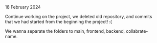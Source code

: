 18 February 2024

Continue working on the project, we deleted old repository, and commits that we had started from the beginning the project! :(

We wanna separate the folders to main, frontend, backend, collabrate-name.
